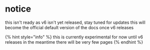 # notice

this isn't ready as v6 isn't yet released, stay tuned for updates this will become the official default version of the docs once v6 releases

{% hint style="info" %}
this is currently experimental for now until v6 releases in the meantime there will be very few pages
{% endhint %}
